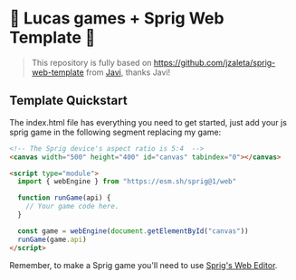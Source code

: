 # 🐸 Lucas games + Sprig Web Template 👾

> This repository is fully based on https://github.com/jzaleta/sprig-web-template from [Javi](https://github.com/jzaleta), thanks Javi!

## Template Quickstart 

The index.html file has everything you need to get started, just add your js sprig game in the following segment replacing my game:

```html
<!-- The Sprig device's aspect ratio is 5:4  -->
<canvas width="500" height="400" id="canvas" tabindex="0"></canvas>

<script type="module">
  import { webEngine } from "https://esm.sh/sprig@1/web"

  function runGame(api) {
    // Your game code here.
  }

  const game = webEngine(document.getElementById("canvas"))
  runGame(game.api)
</script>
```
Remember, to make a Sprig game you'll need to use [Sprig's Web Editor](https://sprig.hackclub.com/~/new).
